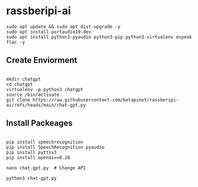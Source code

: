 # rassberipi-ai

```
sudo apt update && sudo apt dist-upgrade -y
sudo apt install portaudio19-dev
sudo apt install python3-pyaudio python3-pip python3-virtualenv espeak flac -y
```
## Create Enviorment

```

mkdir chatgpt
cd chatgpt
virtualenv -p python3 chatgpt
source /bin/activate
git clone https://raw.githubusercontent.com/betapinet/rassberipi-ai/refs/heads/main/chat-gpt.py

```

## Install Packeages

```

pip install speechrecognition
pip install SpeechRecognition pyaudio
pip install pyttsx3
pip install openai==0.28

```

```
nano chat-gpt.py  # Change API

python3 chat-gpt.py

```



